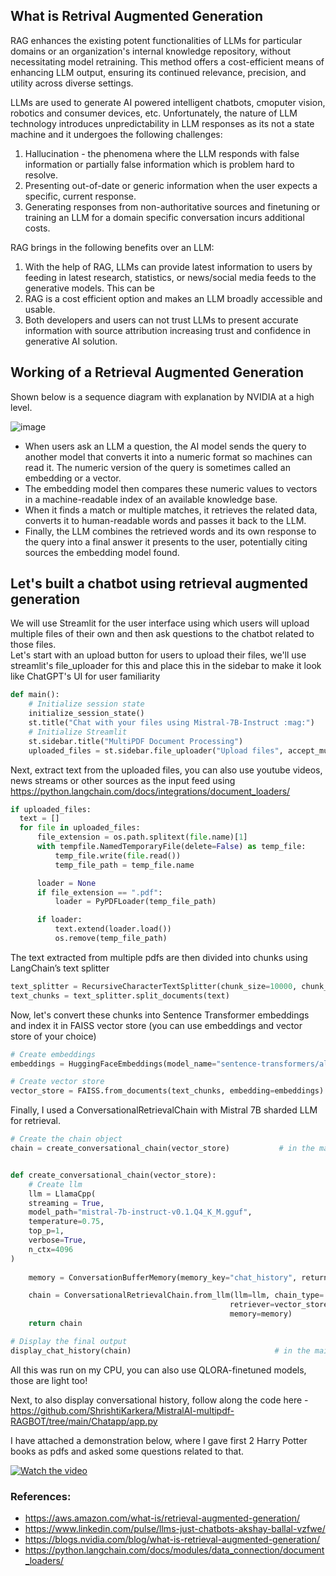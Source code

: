 ## What is Retrival Augmented Generation
RAG enhances the existing potent functionalities of LLMs for particular domains or an organization's internal knowledge repository, 
without necessitating model retraining. This method offers a cost-efficient means of enhancing LLM output, ensuring its continued relevance, precision, 
and utility across diverse settings. <br>

LLMs are used to generate AI powered intelligent chatbots, cmoputer vision, robotics and consumer devices, etc.
Unfortunately, the nature of LLM technology introduces unpredictability in LLM responses as its not a state machine and it undergoes the following challenges:
1. Hallucination - the phenomena where the LLM responds with false information or partially false information which is problem hard to resolve.
2. Presenting out-of-date or generic information when the user expects a specific, current response.
3. Generating responses from non-authoritative sources and finetuning or training an LLM for a domain specific conversation incurs additional costs.

RAG brings in the following benefits over an LLM:
1. With the help of RAG, LLMs can provide latest information to users by feeding in latest research, statistics, or news/social media feeds to the generative models. This can be 
2. RAG is a cost efficient option and makes an LLM broadly accessible and usable.
3. Both developers and users can not trust LLMs to present accurate information with source attribution increasing trust and confidence in generative AI solution.


## Working of a Retrieval Augmented Generation
Shown below is a sequence diagram with explanation by NVIDIA at a high level.


![image](https://github.com/ShrishtiKarkera/MistralAI-multipdf-RAGBOT/assets/57498417/0056fc9e-8f8c-45b4-9567-92297ad06a18)

- When users ask an LLM a question, the AI model sends the query to another model that converts it into a numeric format so machines can read it. The numeric version of the query is sometimes called an embedding or a vector. <br>
- The embedding model then compares these numeric values to vectors in a machine-readable index of an available knowledge base. <br>
- When it finds a match or multiple matches, it retrieves the related data, converts it to human-readable words and passes it back to the LLM. <br>
- Finally, the LLM combines the retrieved words and its own response to the query into a final answer it presents to the user, potentially citing sources the embedding model found. <br>

## Let's built a chatbot using retrieval augmented generation

We will use Streamlit for the user interface using which users will upload multiple files of their own and then ask questions to the chatbot related to those files. <br>
Let's start with an upload button for users to upload their files, we'll use streamlit's file_uploader for this and place this in the sidebar to make it look like ChatGPT's UI for user familiarity
```python
def main():
    # Initialize session state
    initialize_session_state()
    st.title("Chat with your files using Mistral-7B-Instruct :mag:")
    # Initialize Streamlit
    st.sidebar.title("MultiPDF Document Processing")
    uploaded_files = st.sidebar.file_uploader("Upload files", accept_multiple_files=True)
```
Next, extract text from the uploaded files, you can also use youtube videos, news streams or other sources as the input feed using https://python.langchain.com/docs/integrations/document_loaders/
```python
if uploaded_files:
  text = []
  for file in uploaded_files:
      file_extension = os.path.splitext(file.name)[1]
      with tempfile.NamedTemporaryFile(delete=False) as temp_file:
          temp_file.write(file.read())
          temp_file_path = temp_file.name

      loader = None
      if file_extension == ".pdf":
          loader = PyPDFLoader(temp_file_path)

      if loader:
          text.extend(loader.load())
          os.remove(temp_file_path)
```

The text extracted from multiple pdfs are then divided into chunks using LangChain’s text splitter
```python
text_splitter = RecursiveCharacterTextSplitter(chunk_size=10000, chunk_overlap=20)
text_chunks = text_splitter.split_documents(text)
```
Now, let's convert these chunks into Sentence Transformer embeddings and index it in FAISS vector store (you can use embeddings and vector store of your choice)
```python
# Create embeddings
embeddings = HuggingFaceEmbeddings(model_name="sentence-transformers/all-MiniLM-L6-v2", model_kwargs={'device': 'cpu'})

# Create vector store
vector_store = FAISS.from_documents(text_chunks, embedding=embeddings)
```
Finally, I used a ConversationalRetrievalChain with Mistral 7B sharded LLM for retrieval. 
```python
# Create the chain object
chain = create_conversational_chain(vector_store)           # in the main function


def create_conversational_chain(vector_store):
    # Create llm
    llm = LlamaCpp(
    streaming = True,
    model_path="mistral-7b-instruct-v0.1.Q4_K_M.gguf",
    temperature=0.75,
    top_p=1, 
    verbose=True,
    n_ctx=4096
)
    
    memory = ConversationBufferMemory(memory_key="chat_history", return_messages=True)

    chain = ConversationalRetrievalChain.from_llm(llm=llm, chain_type='stuff',
                                                 retriever=vector_store.as_retriever(search_kwargs={"k": 2}),
                                                 memory=memory)
    return chain

# Display the final output
display_chat_history(chain)                                # in the main function again
```

All this was run on my CPU, you can also use QLORA-finetuned models, those are light too! <br>

Next, to also display conversational history, follow along the code here - https://github.com/ShrishtiKarkera/MistralAI-multipdf-RAGBOT/tree/main/Chatapp/app.py

I have attached a demonstration below, where I gave first 2 Harry Potter books as pdfs and asked some questions related to that.

[![Watch the video](https://img.youtube.com/vi/PTvkBwq5VnI/default.jpg)](https://youtu.be/PTvkBwq5VnI)


### References:
* https://aws.amazon.com/what-is/retrieval-augmented-generation/
* https://www.linkedin.com/pulse/llms-just-chatbots-akshay-ballal-vzfwe/
* https://blogs.nvidia.com/blog/what-is-retrieval-augmented-generation/
* https://python.langchain.com/docs/modules/data_connection/document_loaders/
